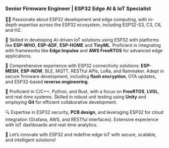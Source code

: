### **Senior Firmware Engineer | ESP32 Edge AI & IoT Specialist**

👨‍💻 Passionate about ESP32 development and edge computing, with in-depth expertise across the ESP32 ecosystem, including ESP32-S3, C3, C6, and H2.

🔧 Skilled in developing AI-driven IoT solutions using ESP32 with platforms like **ESP-WHO**, **ESP-ADF**, **ESP-HOME** and **TinyML**. Proficient in integrating with frameworks like **Edge Impulse** and **AWS FreeRTOS** for advanced edge applications.

🔗 Comprehensive experience with ESP32 connectivity solutions: **ESP-MESH**, **ESP-NOW**, BLE, MQTT, RESTful APIs, LoRa, and Rainmaker. Adept in secure firmware development, including **flash encryption**, OTA updates, and ESP32-based **reverse engineering**.

🔑 Proficient in C/C++, Python, and Rust, with a focus on **FreeRTOS**, **LVGL**, and real-time systems. Skilled in robust unit testing using **Unity** and employing **Git** for efficient collaborative development.

🔍 Expertise in ESP32 security, **PCB design**, and leveraging ESP32 for cloud integration (Grafana, AWS, and RESTful interfaces). Extensive experience with IoT dashboards and real-time analytics.

🚀 Let’s innovate with ESP32 and redefine edge IoT with secure, scalable, and intelligent solutions!
